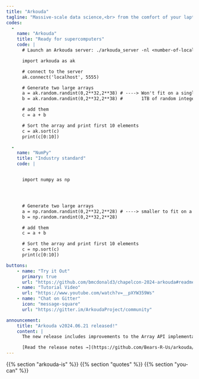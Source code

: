 ```yaml
---
title: "Arkouda"
tagline: "Massive-scale data science,<br> from the comfort of your laptop"
codes:
  -
    name: "Arkouda"
    title: "Ready for supercomputers"
    code: |
      # Launch an Arkouda server: ./arkouda_server -nl <number-of-locales>

      import arkouda as ak

      # connect to the server
      ak.connect('localhost', 5555)

      # Generate two large arrays
      a = ak.random.randint(0,2**32,2**38) # ----> Won't fit on a single machine!
      b = ak.random.randint(0,2**32,2**38) #       1TB of random integers.

      # add them
      c = a + b

      # Sort the array and print first 10 elements
      c = ak.sort(c)
      print(c[0:10])

  -
    name: "NumPy"
    title: "Industry standard"
    code: |


      import numpy as np




      # Generate two large arrays
      a = np.random.randint(0,2**32,2**28) # ----> smaller to fit on a single machine
      b = np.random.randint(0,2**32,2**28)

      # add them
      c = a + b

      # Sort the array and print first 10 elements
      c = np.sort(c)
      print(c[0:10])

buttons:
    - name: "Try it Out"
      primary: true
      url: "https://github.com/bmcdonald3/chapelcon-2024-arkouda#readme"
    - name: "Tutorial Video"
      url: "https://www.youtube.com/watch?v=__pXYW359Ws"
    - name: "Chat on Gitter"
      icon: "message-square"
      url: "https://gitter.im/ArkoudaProject/community"

announcement:
    title: "Arkouda v2024.06.21 released!"
    content: |
      The new release includes improvements to the Array API implementation, which enables Arkouda arrays to provide distributed arrays for use in tools like XArray.

      [Read the release notes →](https://github.com/Bears-R-Us/arkouda/releases)
---
```


{{% section "arkouda-is" %}}
{{% section "quotes" %}}
{{% section "you-can" %}}
